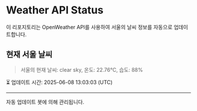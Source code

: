 
# Weather API Status

이 리포지토리는 OpenWeather API를 사용하여 서울의 날씨 정보를 자동으로 업데이트합니다.

## 현재 서울 날씨
> 서울의 현재 날씨: clear sky, 온도: 22.76°C, 습도: 88%

⏳ 업데이트 시간: 2025-06-08 13:03:03 (UTC)

---
자동 업데이트 봇에 의해 관리됩니다.
